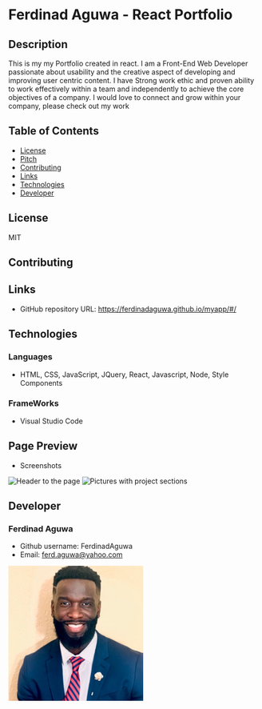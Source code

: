 # Ferdinad Aguwa - React Portfolio
## Description
This is my my Portfolio created in react. I am a Front-End Web Developer passionate about usability and the creative aspect of developing and improving user centric content. I have Strong work ethic and proven ability to work effectively within a team and independently to achieve the core objectives of a company. I would love to connect and grow within your company, please check out my work
## Table of Contents
* [License](#license)
* [Pitch](#pitch)
* [Contributing](#contributing)
* [Links](#Links)
* [Technologies](#Technologies)
* [Developer](#Developer)
## License
MIT
## Contributing

## Links
* GitHub repository URL: https://ferdinadaguwa.github.io/myapp/#/
## Technologies
### Languages
* HTML, CSS, JavaScript, JQuery, React, Javascript, Node, Style Components
### FrameWorks
* Visual Studio Code
## Page Preview
* Screenshots

<img src= "images/Screen Shot 2021-01-03 at 8.39.33 PM.png"
alt= "Header to the page "
width=500px
/>
<img src= "images/Screen Shot 2021-01-03 at 8.39.51 PM.png"
alt= "Pictures with project sections"
width= 500px
/>



## Developer
### Ferdinad Aguwa 
* Github username: FerdinadAguwa
* Email: ferd.aguwa@yahoo.com

<img src= "images/0.jpeg"
     alt="Contributer Photo"
     width=270px
     style="float: left; margin-right: 10px;"/>
